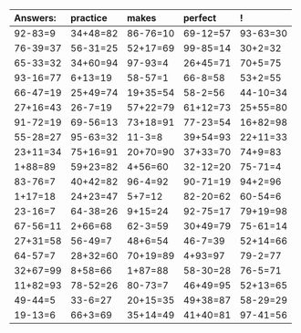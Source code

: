 | Answers: | practice | makes | perfect | ! |
| :--- | :--- | :--- | :--- | :--- |
| 92-83=9 | 34+48=82 | 86-76=10 | 69-12=57 | 93-63=30 | 
| 76-39=37 | 56-31=25 | 52+17=69 | 99-85=14 | 30+2=32 | 
| 65-33=32 | 34+60=94 | 97-93=4 | 26+45=71 | 70+5=75 | 
| 93-16=77 | 6+13=19 | 58-57=1 | 66-8=58 | 53+2=55 | 
| 66-47=19 | 25+49=74 | 19+35=54 | 58-2=56 | 44-10=34 | 
| 27+16=43 | 26-7=19 | 57+22=79 | 61+12=73 | 25+55=80 | 
| 91-72=19 | 69-56=13 | 73+18=91 | 77-23=54 | 16+82=98 | 
| 55-28=27 | 95-63=32 | 11-3=8 | 39+54=93 | 22+11=33 | 
| 23+11=34 | 75+16=91 | 20+70=90 | 37+33=70 | 74+9=83 | 
| 1+88=89 | 59+23=82 | 4+56=60 | 32-12=20 | 75-71=4 | 
| 83-76=7 | 40+42=82 | 96-4=92 | 90-71=19 | 94+2=96 | 
| 1+17=18 | 24+23=47 | 5+7=12 | 82-20=62 | 60-54=6 | 
| 23-16=7 | 64-38=26 | 9+15=24 | 92-75=17 | 79+19=98 | 
| 67-56=11 | 2+66=68 | 62-3=59 | 30+49=79 | 75-61=14 | 
| 27+31=58 | 56-49=7 | 48+6=54 | 46-7=39 | 52+14=66 | 
| 64-57=7 | 28+32=60 | 70+19=89 | 4+93=97 | 79-2=77 | 
| 32+67=99 | 8+58=66 | 1+87=88 | 58-30=28 | 76-5=71 | 
| 11+82=93 | 78-52=26 | 80-73=7 | 46+49=95 | 52+13=65 | 
| 49-44=5 | 33-6=27 | 20+15=35 | 49+38=87 | 58-29=29 | 
| 19-13=6 | 66+3=69 | 35+14=49 | 41+40=81 | 97-41=56 | 
